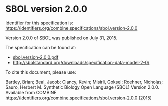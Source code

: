 # SBOL version 2.0.0
Identifier for this specification is: https://identifiers.org/combine.specifications/sbol.version-2.0.0

Version 2.0.0 of SBOL was published on July 31, 2015.

The specification can be found at:

* [sbol.version-2.0.0.pdf](./files/sbol.version-2.0.0.pdf)
* http://sbolstandard.org/downloads/specification-data-model-2-0/

To cite this document, please use:

Bartley, Brian; Beal, Jacob; Clancy, Kevin; Misirli, Goksel; Roehner, Nicholas; Sauro, Herbert M. Synthetic Biology Open Language (SBOL) Version 2.0.0. Available from COMBINE https://identifiers.org/combine.specifications/sbol.version-2.0.0 (2015)